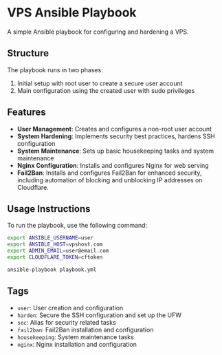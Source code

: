 # VPS Ansible Playbook

A simple Ansible playbook for configuring and hardening a VPS.

## Structure

The playbook runs in two phases:
1. Initial setup with root user to create a secure user account
2. Main configuration using the created user with sudo privileges

## Features

- **User Management**: Creates and configures a non-root user account
- **System Hardening**: Implements security best practices, hardens SSH configuration
- **System Maintenance**: Sets up basic housekeeping tasks and system maintenance
- **Nginx Configuration**: Installs and configures Nginx for web serving
- **Fail2Ban**: Installs and configures Fail2Ban for enhanced security, including automation of blocking and unblocking IP addresses on Cloudflare.

## Usage Instructions

To run the playbook, use the following command:

```bash
export ANSIBLE_USERNAME=user
export ANSIBLE_HOST=vpshost.com
export ADMIN_EMAIL=user@email.com
export CLOUDFLARE_TOKEN=cftoken

ansible-playbook playbook.yml
```

## Tags

- `user`: User creation and configuration
- `harden`: Secure the SSH configuration and set up the UFW
- `sec`: Alias for security related tasks
- `fail2ban`: Fail2Ban installation and configuration
- `housekeeping`: System maintenance tasks
- `nginx`: Nginx installation and configuration